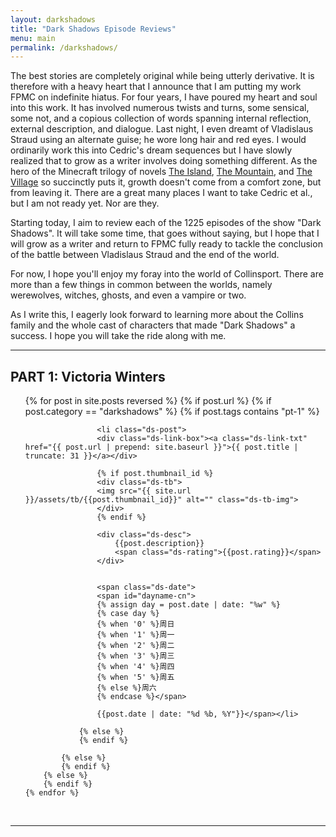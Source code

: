 ```yaml
---
layout: darkshadows
title: "Dark Shadows Episode Reviews"
menu: main
permalink: /darkshadows/ 
---
```


<html>
<head>
<meta charset="utf-8">

</head>

<body>

<div id="ds-intro">
<p>The best stories are completely original while being utterly derivative. It is therefore with a heavy heart that I announce that I am putting my work FPMC on indefinite hiatus. For four years, I have poured my heart and soul into this work. It has involved numerous twists and turns, some sensical, some not, and a copious collection of words spanning internal reflection, external description, and dialogue. Last night, I even dreamt of Vladislaus Straud using an alternate guise; he wore long hair and red eyes. I would ordinarily work this into Cedric's dream sequences but I have slowly realized that to grow as a writer involves doing something different. As the hero of the Minecraft trilogy of novels <u>The Island</u>, <u>The Mountain</u>, and <u>The Village</u> so succinctly puts it, growth doesn't come from a comfort zone, but from leaving it. There are a great many places I want to take Cedric et al., but I am not ready yet. Nor are they.</p>
<p>Starting today, I aim to review each of the 1225 episodes of the show "Dark Shadows". It will take some time, that goes without saying, but I hope that I will grow as a writer and return to FPMC fully ready to tackle the conclusion of the battle between Vladislaus Straud and the end of the world.</p>
<p>For now, I hope you'll enjoy my foray into the world of Collinsport. There are more than a few things in common between the worlds, namely werewolves, witches, ghosts, and even a vampire or two.</p>
<p>As I write this, I eagerly look forward to learning more about the Collins family and the whole cast of characters that made "Dark Shadows" a success. I hope you will take the ride along with me.</p>
</div>

<hr>

<h2>PART 1: Victoria Winters </h2>

<ul>
	{% for post in site.posts reversed %}
        {% if post.url %}
			{% if post.category == "darkshadows" %}
				{% if post.tags contains "pt-1" %}

				    <li class="ds-post">
					<div class="ds-link-box"><a class="ds-link-txt" href="{{ post.url | prepend: site.baseurl }}">{{ post.title | truncate: 31 }}</a></div>
					
					{% if post.thumbnail_id %}
					<div class="ds-tb">
					<img src="{{ site.url }}/assets/tb/{{post.thumbnail_id}}" alt="" class="ds-tb-img">
					</div>
					{% endif %}

					<div class="ds-desc">
						{{post.description}}
						<span class="ds-rating">{{post.rating}}</span>
					</div>

			
					<span class="ds-date">
					<span id="dayname-cn">
					{% assign day = post.date | date: "%w" %}
					{% case day %}
					{% when '0' %}周日
					{% when '1' %}周一
					{% when '2' %}周二
					{% when '3' %}周三
					{% when '4' %}周四
					{% when '5' %}周五
					{% else %}周六
					{% endcase %}</span>

					{{post.date | date: "%d %b, %Y"}}</span></li>
				
				{% else %}
				{% endif %}

			{% else %}	
			{% endif %}
		{% else %}
        {% endif %}
    {% endfor %}
</ul>

<br>

<hr>


</body>
</html>





